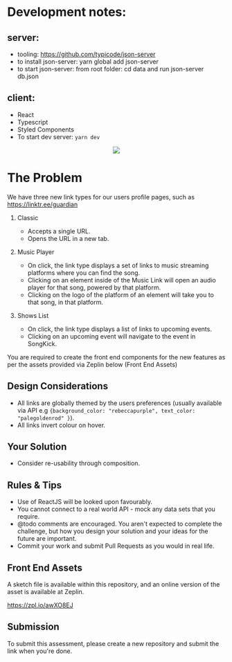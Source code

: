 # Development notes:

## server:
- tooling: https://github.com/typicode/json-server
- to install json-server: yarn global add json-server
- to start json-server: from root folder: cd data and run json-server db.json

## client:
- React
- Typescript
- Styled Components
- To start dev server: `yarn dev`


<p align="center">
  <img src="https://github.com/blstrco/linktr.ee-backend-assessment/raw/master/Screen%20Shot%202019-07-08%20at%202.09.47%20pm.png">
</p>

# The Problem
We have three new link types for our users profile pages, such as https://linktr.ee/guardian

1. Classic
	- Accepts a single URL.
	- Opens the URL in a new tab.

2. Music Player
	- On click, the link type displays a set of links to music streaming platforms where you can find the song.
	- Clicking on an element inside of the Music Link will open an audio player for that song, powered by that platform.
	- Clicking on the logo of the platform of an element will take you to that song, in that platform.

3. Shows List
	- On click, the link type displays a list of links to upcoming events.
	- Clicking on an upcoming event will navigate to the event in SongKick.

You are required to create the front end components for the new features as per the assets provided via Zeplin below (Front End Assets)

## Design Considerations
  - All links are globally themed by the users preferences (usually available via API e.g `{background_color: "rebeccapurple", text_color:  "palegoldenrod" }`).
  - All links invert colour on hover.

## Your Solution

- Consider re-usability through composition.


## Rules & Tips
- Use of ReactJS will be looked upon favourably.
- You cannot connect to a real world API - mock any data sets that you require.
- @todo comments are encouraged. You aren't expected to complete the challenge, but how you design your solution and your ideas for the future are important.
- Commit your work and submit Pull Requests as you would in real life.

## Front End Assets
A sketch file is available within this repository, and an online version of the asset is available at Zeplin.

https://zpl.io/awXO8EJ

## Submission
To submit this assessment, please create a new repository and submit the link when you're done.
